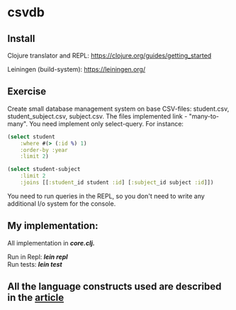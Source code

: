 # csvdb

## Install
Clojure translator and REPL: https://clojure.org/guides/getting_started

Leiningen (build-system): https://leiningen.org/

## Exercise 
Create small database management system on base CSV-files: student.csv, student_subject.csv, subject.csv.
The files implemented link - "many-to-many". You need implement only select-query. For instance:
``` clojure
(select student
    :where #(> (:id %) 1)
    :order-by :year
    :limit 2)

(select student-subject
    :limit 2
    :joins [[:student_id student :id] [:subject_id subject :id]])
```
You need to run queries in the REPL, so you don't need to write any additional I/o system for the console.

## My implementation:
All implementation in ***core.clj.***

Run in Repl: ***lein repl***<br>
Run tests: ***lein test***

## All the language constructs used are described in the [article](https://marbok.github.io/Clojure-part-1/)
